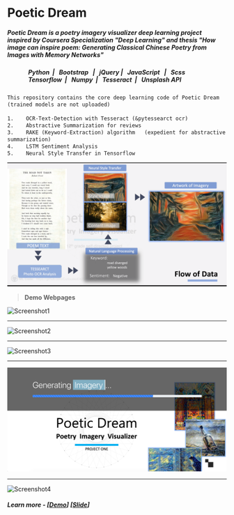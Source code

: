 # **Poetic Dream**

<!DOCTYPE html>
<html lang="en">
  <head>
    <meta charset="utf-8">
    <meta name="viewport" content="width=device-width, initial-scale=1">
 

   <div><h5>Poetic Dream is a poetry imagery visualizer deep learning project inspired by Coursera Specialization "Deep Learning" and thesis <i>"How image can inspire poem: Generating Classical Chinese Poetry from Images with Memory Networks"</i></h5></div> 
  </head>

<div style="margin-left: 3rem">
  <h5>Python &nbsp;| &nbsp; Bootstrap &nbsp; | &nbsp; jQuery | &nbsp;  JavaScript &nbsp; | &nbsp; Scss 
  <br> Tensorflow &nbsp;| &nbsp; Numpy &nbsp;| &nbsp; Tesseract &nbsp;| &nbsp; Unsplash API</h5>

</div> 
  <body>

    This repository contains the core deep learning code of Poetic Dream 
    (trained models are not uploaded)
    
    1.    OCR-Text-Detection with Tesseract (&pytessearct ocr)
    2.    Abstractive Summarization for reviews 
    3.    RAKE (Keyword-Extraction) algorithm   (expedient for abstractive summarization)
    4.    LSTM Sentiment Analysis
    5.    Neural Style Transfer in Tensorflow
    
  </body>
  
</html>

![Flow-of-Data](https://raw.githubusercontent.com/Curiouskid0423/Poetic_Dream/master/Flow-of-data.png)

> **Demo Webpages**

![Screenshot1](https://raw.githubusercontent.com/Curiouskid0423/Poetic_Dream/master/UI-Screenshot/Screenshot-1.png)
<hr>

![Screenshot2](https://raw.githubusercontent.com/Curiouskid0423/Poetic_Dream/master/UI-Screenshot/Screenshot-2.png)
<hr>

![Screenshot3](https://raw.githubusercontent.com/Curiouskid0423/Poetic_Dream/master/UI-Screenshot/Screenshot-3.png)
<hr>

![Screenshot4](https://raw.githubusercontent.com/Curiouskid0423/Poetic_Dream/master/UI-Screenshot/Screenshot-redirect.png)
<hr>

![Screenshot4](https://raw.githubusercontent.com/Curiouskid0423/Poetic_Dream/master/UI-Screenshot/Screenshot-4.png)

##### Learn more - [[Demo](https://youtu.be/hg4VtFzubSU)]  [[Slide](https://www.slideshare.net/secret/EYKbca9ava45a)]
